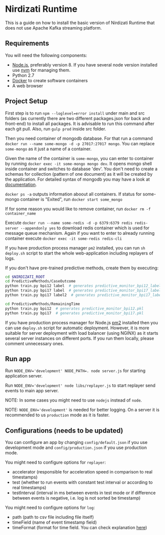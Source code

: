 # Nirdizati Runtime
This is a guide on how to install the basic version of Nirdizati Runtime that does not use Apache Kafka streaming platform.

## Requirements
You will need the following components:
* [Node.js](https://nodejs.org/en/), preferably version 8. If you have several node version installed use [nvm](https://github.com/creationix/nvm) for managing them.
* Python 2.7
* [Docker](https://www.docker.com) to create software containers
* A web browser
 

## Project Setup

First step is to run `npm --loglevel=error install` under main and src folders
(as currently there are two different packages.json for back and front-end) to install all packages. 
It is advisable to run this command after each git pull. Also, run `gulp prod` inside src folder.

Then you need container of mongodb database. For that run a command `docker run --name some-mongo -d -p 27017:27017 mongo`. 
You can replace `some-mongo` as it just a name of a container.

Given the name of the container is `some-mongo`, you can enter to container by running 
`docker exec -it some-mongo mongo dev`. It opens mongo shell inside container and switches to database 'dev'.
You don't need to create a schemas for collection (pattern of one document) as it will be created by the application. 
For detailed syntax of mongodb you may have a look at [documentation](https://docs.some-mongo.com/manual/introduction/).

`docker ps -a` outputs information aboout all containers. If status for some-mongo container is "Exited", run `docker start some_mongo`

If for some reason you would like to remove container, run `docker rm -f container_name`

Execute `docker run --name some-redis -d -p 6379:6379 redis redis-server --appendonly yes` to download redis container 
which is used for message queue mechanism. Again if you want to enter to already running container execute 
`docker exec -it some-redis redis-cli`

If you have production process manager `pm2` installed, you can run `sh deploy.sh` script to start the whole web-application 
including replayers of logs. 

If you don't have pre-trained predictive methods, create them by executing:

```sh
cd $NIRDIZATI_ROOT
cd PredictiveMethods/CaseOutcome
python train.py bpi12 label  # generates predictive_monitor_bpi12_label.pkl
python train.py bpi17 label  # generates predictive_monitor_bpi17_label.pkl
python train.py bpi17 label2  # generates predictive_monitor_bpi17_label2.pkl

cd PredictiveMethods/RemainingTime
python train.py bpi12  # generates predictive_monitor_bpi12.pkl
python train.py bpi17  # generates predictive_monitor_bpi17.pkl
```

If you have production process manager for Node.js [pm2](https://github.com/Unitech/pm2) installed then you can
use `deploy.sh` script for automatic deployment. However, it is more suitable for server deployment with load balancer (using NGINX) 
as it starts several server instances on different ports. If you run them locally, please comment unnecessary ones. 

## Run app
Run `NODE_ENV='development' NODE_PATH=. node server.js` for starting application server. 

Run `NODE_ENV='development' node libs/replayer.js` to start replayer send events to main app server. 

NOTE: In some cases you might need to use `nodejs` instead of `node`.

NOTE: `NODE_ENV='development'` is needed for better logging. On a server it is recommended to us `production` mode 
as it is faster. 

## Configurations (needs to be updated)
You can configure an app by changing `config/default.json` if you use development mode and `config/production.json` 
if you use production mode.

You might need to configure options for `replayer`:

- accelerator (responsible for acceleration speed in comparison to real timestamps)
- test (whether to run events with constant test interval or according to real timestamps)
- testInterval (interval in ms between events in test mode or if difference between events is negative, i.e. log is not sorted be timestamp)

You might need to configure options for `log`:

- path (path to csv file including file itself)
- timeField (name of event timestamp field)
- timeFormat (format for time field. You can check explanation [here](https://momentjs.com/docs/#/parsing/string-format/))

